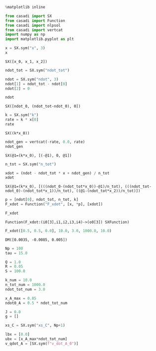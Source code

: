 ```python
%matplotlib inline
```


```python
from casadi import SX
from casadi import Function
from casadi import nlpsol
from casadi import vertcat
import numpy as np
import matplotlib.pyplot as plt
```


```python
x = SX.sym("x", 3)
x
```




    SX([x_0, x_1, x_2])




```python
ndot_tot = SX.sym("ndot_tot")

ndot = SX.sym("ndot", 3)
ndot[1] = ndot_tot - ndot[0]
ndot[2] = 0

ndot
```




    SX([ndot_0, (ndot_tot-ndot_0), 0])




```python
k = SX.sym("k")
rate = k * x[0]
rate
```




    SX((k*x_0))




```python
ndot_gen = vertcat(-rate, 0.0, rate)
ndot_gen
```




    SX(@1=(k*x_0), [(-@1), 0, @1])




```python
n_tot = SX.sym("n_tot")

xdot = (ndot - ndot_tot * x + ndot_gen) / n_tot
xdot
```




    SX(@1=(k*x_0), [(((ndot_0-(ndot_tot*x_0))-@1)/n_tot), (((ndot_tot-ndot_0)-(ndot_tot*x_1))/n_tot), ((@1-(ndot_tot*x_2))/n_tot)])




```python
p = [ndot[0], ndot_tot, n_tot, k]
F_xdot = Function("F_xdot", [x, *p], [xdot])
```


```python
F_xdot
```




    Function(F_xdot:(i0[3],i1,i2,i3,i4)->(o0[3]) SXFunction)




```python
F_xdot([0.5, 0.5, 0.0], 10.0, 3.0, 1000.0, 10.0)
```




    DM([0.0035, -0.0085, 0.005])




```python
Np = 100
tau = 15.0

Q = 1.0
R = 0.05
S = 100.0

k_num = 10.0
n_tot_num = 1000.0
ndot_tot_num = 3.0

x_A_max = 0.85
ndot0_A = 0.5 * ndot_tot_num
```


```python
J = 0.0
g = []
```


```python
xs_C = SX.sym("xs_C", Np+1)
```


```python
lbx = [0.0]
ubx = [x_A_max*ndot_tot_num]
v_qdot_A = [SX.sym(f"v_dot_A_0")]
```


```python

```
